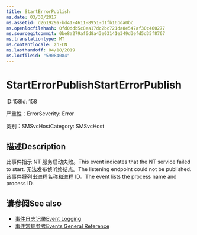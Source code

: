 ```yaml
---
title: StartErrorPublish
ms.date: 03/30/2017
ms.assetid: d261929a-bd41-4611-8951-d1fb16bda0bc
ms.openlocfilehash: 0fd0ddb5c8ea17dc2bc721da8e547af30c460277
ms.sourcegitcommit: 0be8a279af6d8a43e03141e349d3efd5d35f8767
ms.translationtype: MT
ms.contentlocale: zh-CN
ms.lasthandoff: 04/18/2019
ms.locfileid: "59084084"
---
```

# <a name="starterrorpublish"></a><span data-ttu-id="4ed41-102">StartErrorPublish</span><span class="sxs-lookup"><span data-stu-id="4ed41-102">StartErrorPublish</span></span>
<span data-ttu-id="4ed41-103">ID:158</span><span class="sxs-lookup"><span data-stu-id="4ed41-103">Id: 158</span></span>  
  
 <span data-ttu-id="4ed41-104">严重性：Error</span><span class="sxs-lookup"><span data-stu-id="4ed41-104">Severity: Error</span></span>  
  
 <span data-ttu-id="4ed41-105">类别：SMSvcHost</span><span class="sxs-lookup"><span data-stu-id="4ed41-105">Category: SMSvcHost</span></span>  
  
## <a name="description"></a><span data-ttu-id="4ed41-106">描述</span><span class="sxs-lookup"><span data-stu-id="4ed41-106">Description</span></span>  
 <span data-ttu-id="4ed41-107">此事件指示 NT 服务启动失败。</span><span class="sxs-lookup"><span data-stu-id="4ed41-107">This event indicates that the NT service failed to start.</span></span> <span data-ttu-id="4ed41-108">无法发布侦听终结点。</span><span class="sxs-lookup"><span data-stu-id="4ed41-108">The listening endpoint could not be published.</span></span> <span data-ttu-id="4ed41-109">该事件将列出进程名称和进程 ID。</span><span class="sxs-lookup"><span data-stu-id="4ed41-109">The event lists the process name and process ID.</span></span>  
  
## <a name="see-also"></a><span data-ttu-id="4ed41-110">请参阅</span><span class="sxs-lookup"><span data-stu-id="4ed41-110">See also</span></span>

- [<span data-ttu-id="4ed41-111">事件日志记录</span><span class="sxs-lookup"><span data-stu-id="4ed41-111">Event Logging</span></span>](../../../../../docs/framework/wcf/diagnostics/event-logging/index.md)
- [<span data-ttu-id="4ed41-112">事件常规参考</span><span class="sxs-lookup"><span data-stu-id="4ed41-112">Events General Reference</span></span>](../../../../../docs/framework/wcf/diagnostics/event-logging/events-general-reference.md)
